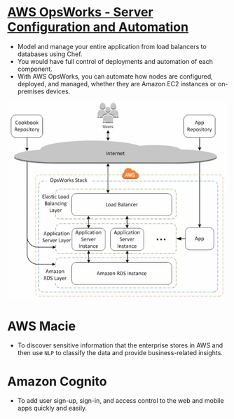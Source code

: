 
# [AWS OpsWorks - Server Configuration and Automation](https://stackshare.io/stackups/amazon-ec2-container-service-vs-aws-opswork)
- Model and manage your entire application from load balancers to databases using Chef.
- You would have full control of deployments and automation of each component.
- With AWS OpsWorks, you can automate how nodes are configured, deployed, and managed, whether they are Amazon EC2 instances or on-premises devices.

![img.png](assests/aws_opsworks_img.png)

# AWS Macie
- To discover sensitive information that the enterprise stores in AWS and then use `NLP` to classify the data and provide business-related insights.

# Amazon Cognito
- To add user sign-up, sign-in, and access control to the web and mobile apps quickly and easily.